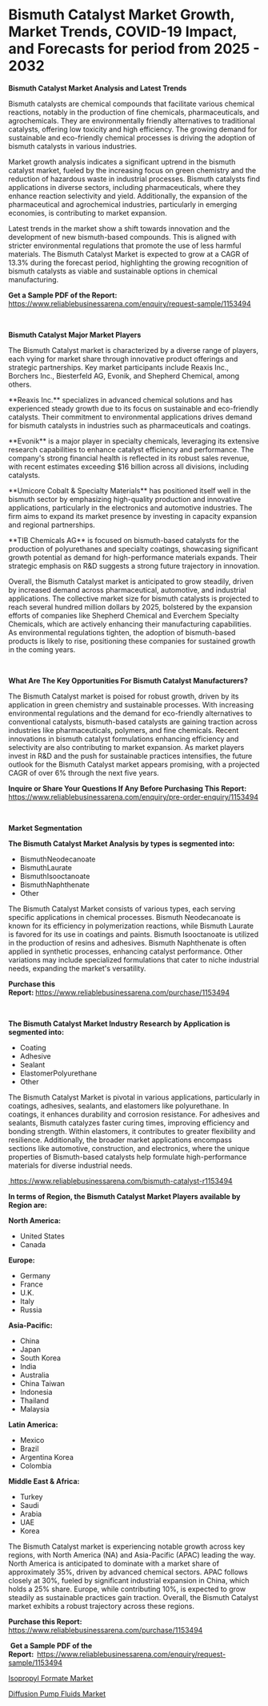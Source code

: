 <p><h1>Bismuth Catalyst Market Growth, Market Trends, COVID-19 Impact, and Forecasts for period from 2025 - 2032</h1></p><p><strong>Bismuth Catalyst Market Analysis and Latest Trends</strong></p>
<p><p>Bismuth catalysts are chemical compounds that facilitate various chemical reactions, notably in the production of fine chemicals, pharmaceuticals, and agrochemicals. They are environmentally friendly alternatives to traditional catalysts, offering low toxicity and high efficiency. The growing demand for sustainable and eco-friendly chemical processes is driving the adoption of bismuth catalysts in various industries. </p><p>Market growth analysis indicates a significant uptrend in the bismuth catalyst market, fueled by the increasing focus on green chemistry and the reduction of hazardous waste in industrial processes. Bismuth catalysts find applications in diverse sectors, including pharmaceuticals, where they enhance reaction selectivity and yield. Additionally, the expansion of the pharmaceutical and agrochemical industries, particularly in emerging economies, is contributing to market expansion.</p><p>Latest trends in the market show a shift towards innovation and the development of new bismuth-based compounds. This is aligned with stricter environmental regulations that promote the use of less harmful materials. The Bismuth Catalyst Market is expected to grow at a CAGR of 13.3% during the forecast period, highlighting the growing recognition of bismuth catalysts as viable and sustainable options in chemical manufacturing.</p></p>
<p><strong>Get a Sample PDF of the Report:&nbsp;</strong> <a href="https://www.reliablebusinessarena.com/enquiry/request-sample/1153494?utm_campaign=2033&utm_medium=2&utm_source=Github&utm_content=ia&utm_term=31032025&utm_id=bismuth-catalyst">https://www.reliablebusinessarena.com/enquiry/request-sample/1153494</a></p>
<p>&nbsp;</p>
<p><strong>Bismuth Catalyst Major Market Players</strong></p>
<p><p>The Bismuth Catalyst market is characterized by a diverse range of players, each vying for market share through innovative product offerings and strategic partnerships. Key market participants include Reaxis Inc., Borchers Inc., Biesterfeld AG, Evonik, and Shepherd Chemical, among others.</p><p>**Reaxis Inc.** specializes in advanced chemical solutions and has experienced steady growth due to its focus on sustainable and eco-friendly catalysts. Their commitment to environmental applications drives demand for bismuth catalysts in industries such as pharmaceuticals and coatings.</p><p>**Evonik** is a major player in specialty chemicals, leveraging its extensive research capabilities to enhance catalyst efficiency and performance. The company's strong financial health is reflected in its robust sales revenue, with recent estimates exceeding $16 billion across all divisions, including catalysts.</p><p>**Umicore Cobalt & Specialty Materials** has positioned itself well in the bismuth sector by emphasizing high-quality production and innovative applications, particularly in the electronics and automotive industries. The firm aims to expand its market presence by investing in capacity expansion and regional partnerships.</p><p>**TIB Chemicals AG** is focused on bismuth-based catalysts for the production of polyurethanes and specialty coatings, showcasing significant growth potential as demand for high-performance materials expands. Their strategic emphasis on R&D suggests a strong future trajectory in innovation.</p><p>Overall, the Bismuth Catalyst market is anticipated to grow steadily, driven by increased demand across pharmaceutical, automotive, and industrial applications. The collective market size for bismuth catalysts is projected to reach several hundred million dollars by 2025, bolstered by the expansion efforts of companies like Shepherd Chemical and Everchem Specialty Chemicals, which are actively enhancing their manufacturing capabilities. As environmental regulations tighten, the adoption of bismuth-based products is likely to rise, positioning these companies for sustained growth in the coming years.</p></p>
<p>&nbsp;</p>
<p><strong>What Are The Key Opportunities For Bismuth Catalyst Manufacturers?</strong></p>
<p><p>The Bismuth Catalyst market is poised for robust growth, driven by its application in green chemistry and sustainable processes. With increasing environmental regulations and the demand for eco-friendly alternatives to conventional catalysts, bismuth-based catalysts are gaining traction across industries like pharmaceuticals, polymers, and fine chemicals. Recent innovations in bismuth catalyst formulations enhancing efficiency and selectivity are also contributing to market expansion. As market players invest in R&D and the push for sustainable practices intensifies, the future outlook for the Bismuth Catalyst market appears promising, with a projected CAGR of over 6% through the next five years.</p></p>
<p><strong>Inquire or Share Your Questions If Any Before Purchasing This Report:</strong> <a href="https://www.reliablebusinessarena.com/enquiry/pre-order-enquiry/1153494?utm_campaign=2033&utm_medium=2&utm_source=Github&utm_content=ia&utm_term=31032025&utm_id=bismuth-catalyst">https://www.reliablebusinessarena.com/enquiry/pre-order-enquiry/1153494</a></p>
<p>&nbsp;</p>
<p><strong>Market Segmentation</strong></p>
<p><strong>The Bismuth Catalyst Market Analysis by types is segmented into:</strong></p>
<p><ul><li>BismuthNeodecanoate</li><li>BismuthLaurate</li><li>BismuthIsooctanoate</li><li>BismuthNaphthenate</li><li>Other</li></ul></p>
<p><p>The Bismuth Catalyst Market consists of various types, each serving specific applications in chemical processes. Bismuth Neodecanoate is known for its efficiency in polymerization reactions, while Bismuth Laurate is favored for its use in coatings and paints. Bismuth Isooctanoate is utilized in the production of resins and adhesives. Bismuth Naphthenate is often applied in synthetic processes, enhancing catalyst performance. Other variations may include specialized formulations that cater to niche industrial needs, expanding the market's versatility.</p></p>
<p><strong>Purchase this Report:&nbsp;</strong><a href="https://www.reliablebusinessarena.com/purchase/1153494?utm_campaign=2033&utm_medium=2&utm_source=Github&utm_content=ia&utm_term=31032025&utm_id=bismuth-catalyst">https://www.reliablebusinessarena.com/purchase/1153494</a></p>
<p>&nbsp;</p>
<p><strong>The Bismuth Catalyst Market Industry Research by Application is segmented into:</strong></p>
<p><ul><li>Coating</li><li>Adhesive</li><li>Sealant</li><li>ElastomerPolyurethane</li><li>Other</li></ul></p>
<p><p>The Bismuth Catalyst Market is pivotal in various applications, particularly in coatings, adhesives, sealants, and elastomers like polyurethane. In coatings, it enhances durability and corrosion resistance. For adhesives and sealants, Bismuth catalyzes faster curing times, improving efficiency and bonding strength. Within elastomers, it contributes to greater flexibility and resilience. Additionally, the broader market applications encompass sections like automotive, construction, and electronics, where the unique properties of Bismuth-based catalysts help formulate high-performance materials for diverse industrial needs.</p></p>
<p><a href="https://www.reliablebusinessarena.com/bismuth-catalyst-r1153494?utm_campaign=2033&utm_medium=2&utm_source=Github&utm_content=ia&utm_term=31032025&utm_id=bismuth-catalyst">&nbsp;https://www.reliablebusinessarena.com/bismuth-catalyst-r1153494</a></p>
<p><strong>In terms of Region, the Bismuth Catalyst Market Players available by Region are:</strong></p>
<p>
    <p> <strong> North America: </strong>
        <ul>
            <li>United States</li>
            <li>Canada</li>
        </ul>
        </p> 
    <p> <strong> Europe: </strong>
        <ul>
            <li>Germany</li>
            <li>France</li>
            <li>U.K.</li>
            <li>Italy</li>
            <li>Russia</li>
        </ul>
        </p> 
    <p> <strong> Asia-Pacific: </strong>
        <ul>
            <li>China</li>
            <li>Japan</li>
            <li>South Korea</li>
            <li>India</li>
            <li>Australia</li>
            <li>China Taiwan</li>
            <li>Indonesia</li>
            <li>Thailand</li>
            <li>Malaysia</li>
        </ul>
        </p> 
    <p> <strong> Latin America: </strong>
        <ul>
            <li>Mexico</li>
            <li>Brazil</li>
            <li>Argentina Korea</li>
            <li>Colombia</li>
        </ul>
        </p> 
    <p> <strong> Middle East & Africa: </strong>
        <ul>
            <li>Turkey</li>
            <li>Saudi</li>
            <li>Arabia</li>
            <li>UAE</li>
            <li>Korea</li>
        </ul>
    </p>
    </p>
<p><p>The Bismuth Catalyst market is experiencing notable growth across key regions, with North America (NA) and Asia-Pacific (APAC) leading the way. North America is anticipated to dominate with a market share of approximately 35%, driven by advanced chemical sectors. APAC follows closely at 30%, fueled by significant industrial expansion in China, which holds a 25% share. Europe, while contributing 10%, is expected to grow steadily as sustainable practices gain traction. Overall, the Bismuth Catalyst market exhibits a robust trajectory across these regions.</p></p>
<p><strong>Purchase this Report: </strong><a href="https://www.reliablebusinessarena.com/purchase/1153494?utm_campaign=2033&utm_medium=2&utm_source=Github&utm_content=ia&utm_term=31032025&utm_id=bismuth-catalyst">https://www.reliablebusinessarena.com/purchase/1153494</a></p>
<p>&nbsp;<strong>Get a Sample PDF of the Report:&nbsp;&nbsp;</strong><a href="https://www.reliablebusinessarena.com/enquiry/request-sample/1153494?utm_campaign=2033&utm_medium=2&utm_source=Github&utm_content=ia&utm_term=31032025&utm_id=bismuth-catalyst">https://www.reliablebusinessarena.com/enquiry/request-sample/1153494</a></p>
<p><strong></strong></p>
<p><p><a href="https://github.com/BryceTownsendr/Market-Research-Report-List-7/blob/main/isopropyl-formate-market.md?utm_campaign=2033&utm_medium=2&utm_source=Github&utm_content=ia&utm_term=31032025&utm_id=bismuth-catalyst">Isopropyl Formate Market</a></p><p><a href="https://github.com/mahnoor2003/Market-Research-Report-List-7/blob/main/diffusion-pump-fluids-market.md?utm_campaign=2033&utm_medium=2&utm_source=Github&utm_content=ia&utm_term=31032025&utm_id=bismuth-catalyst">Diffusion Pump Fluids Market</a></p></p>